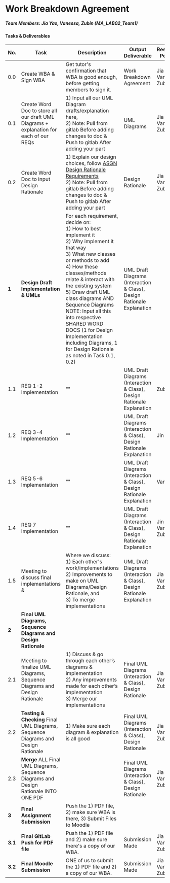 # Work Breakdown Agreement
##### Team Members: Jia Yao, Vanessa, Zubin (MA_LAB02_Team1)

#### Tasks & Deliverables

| No. | Task      | Description | Output Deliverable | Responsible Person(s) | Deadline | Reviewer & Tester | Review/Test Dateline 
| ----------- | ----------- | ----------- | ----------- | ----------- | ----------- | ----------- | ----------- |
|0.0| Create WBA & Sign WBA | Get tutor's confirmation that WBA is good enough, before getting members to sign it. |  Work Breakdown Agreement | Jia Yao, Vanessa, Zubin | 28 Mar |  |  
|0.1| Create Word Doc to store all our draft UML Diagrams + explanation for each of our REQs | 1) Input all our UML Diagram drafts/explanation here, <br /> 2) Note: Pull from gitlab Before adding changes to doc & Push to gitlab After adding your part | UML Diagrams | Jia Yao, Vanessa, Zubin | 28 Mar |  |
|0.2| Create Word Doc to input Design Rationale | 1) Explain our design choices, follow [ASGN Design Rationale Requirements](https://edstem.org/au/courses/7559/lessons/19096/slides/135657) <br /> 2) Note: Pull from gitlab Before adding changes to doc & Push to gitlab After adding your part | Design Rationale | Jia Yao, Vanessa, Zubin | 28 Mar |  |
|**1**| **Design Draft Implementation & UMLs** | For each requirement, decide on: <br /> 1) How to best implement it <br /> 2) Why implement it that way <br /> 3) What new classes or methods to add <br /> 4) How these classes/methods relate & interact with the existing system <br /> 5) Draw draft UML class diagrams AND Sequence Diagrams <br /> NOTE: Input all this into respective SHARED WORD DOCS (1 for Design Implementation including Diagrams, 1 for Design Rationale as noted in Task 0.1, 0.2) | UML Draft Diagrams (Interaction & Class), Design Rationale Explanation | 
|1.1| REQ 1-2 Implementation | "" |  UML Draft Diagrams (Interaction & Class), Design Rationale Explanation | Zubin | 31 Mar | Jin Yao, Vanessa | 31 Mar
|1.2| REQ 3-4 Implementation | "" |  UML Draft Diagrams (Interaction & Class), Design Rationale Explanation | Jin Yao | 31 Mar | Vanessa, Zubin | 31 Mar
|1.3| REQ 5-6 Implementation | "" |  UML Draft Diagrams (Interaction & Class), Design Rationale Explanation | Vanessa | 31 Mar | Jin Yao, Zubin | 31 Mar
|1.4| REQ 7 Implementation | "" |  UML Draft Diagrams (Interaction & Class), Design Rationale Explanation | Jin Yao, Vanessa, Zubin | 31 Mar | Jin Yao, Vanessa, Zubin | 31 Mar
|1.5| Meeting to discuss final implementations & | Where we discuss: <br /> 1) Each other's work/implementations <br /> 2) Improvements to make on UML Diagrams/Design Rationale, and <br /> 3) To merge implementations |  UML Draft Diagrams (Interaction & Class), Design Rationale Explanation | Jia Yao, Vanessa, Zubin | 31 Mar | Jia Yao, Vanessa, Zubin | 31 Mar
|**2**| **Final UML Diagrams, Sequence Diagrams and Design Rationale** |  |  |  |  |  |
|2.1| Meeting to finalize UML Diagrams, Sequence Diagrams and Design Rationale | 1) Discuss & go through each other’s diagrams & implementation <br /> 2) Any improvements made for each other’s implementation <br /> 3) Merge our implementations | Final UML Diagrams (Interaction & Class), Design Rationale | Jia Yao, Vanessa, Zubin | 3 Apr | Jia Yao, Vanessa, Zubin | 3 Apr
|2.2| **Testing & Checking** Final UML Diagrams, Sequence Diagrams and Design Rationale | 1) Make sure each diagram & explanation is all good | Final UML Diagrams (Interaction & Class), Design Rationale | Jia Yao, Vanessa, Zubin | 4 Apr | Each person checks everything twice & report back | 5 Apr
|2.3| **Merge** ALL Final UML Diagrams, Sequence Diagrams and Design Rationale INTO ONE PDF |  | Final UML Diagrams (Interaction & Class), Design Rationale | Jia Yao, Vanessa, Zubin | 5 Apr
|**3**| **Final Assignment Submission** | Push the 1) PDF file, 2) make sure WBA is there, 3) Submit Files to Moodle |  |  |  |  | 
|**3.1**| **Final GitLab Push for PDF file** | Push the 1) PDF file and 2) make sure there's a copy of our WBA. | Submission Made | Jia Yao, Vanessa, Zubin | 8 Apr | Jia Yao, Vanessa, Zubin | 9 Apr 
|**3.2**| **Final Moodle Submission** | ONE of us to submit the 1) PDF file and 2) a copy of our WBA. | Submission Made | Jia Yao, Vanessa, Zubin | 8 Apr | Jia Yao, Vanessa, Zubin | 9 Apr
